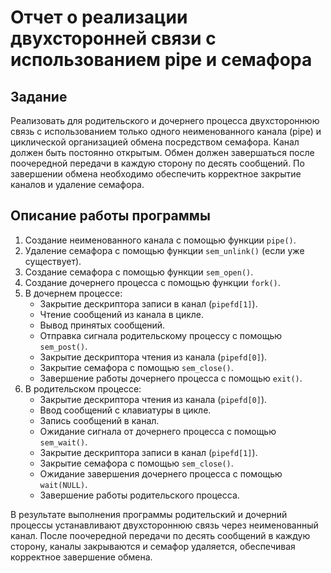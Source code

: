 # Отчет о реализации двухсторонней связи с использованием pipe и семафора

## Задание

Реализовать для родительского и дочернего процесса двухстороннюю связь с использованием только одного неименованного канала (pipe) и циклической организацией обмена посредством семафора. Канал должен быть постоянно открытым. Обмен должен завершаться после поочередной передачи в каждую сторону по десять сообщений. По завершении обмена необходимо обеспечить корректное закрытие каналов и удаление семафора.

## Описание работы программы

1. Создание неименованного канала с помощью функции `pipe()`.
2. Удаление семафора с помощью функции `sem_unlink()` (если уже существует).
3. Создание семафора с помощью функции `sem_open()`.
4. Создание дочернего процесса с помощью функции `fork()`.
5. В дочернем процессе:
   - Закрытие дескриптора записи в канал (`pipefd[1]`).
   - Чтение сообщений из канала в цикле.
   - Вывод принятых сообщений.
   - Отправка сигнала родительскому процессу с помощью `sem_post()`.
   - Закрытие дескриптора чтения из канала (`pipefd[0]`).
   - Закрытие семафора с помощью `sem_close()`.
   - Завершение работы дочернего процесса с помощью `exit()`.
6. В родительском процессе:
   - Закрытие дескриптора чтения из канала (`pipefd[0]`).
   - Ввод сообщений с клавиатуры в цикле.
   - Запись сообщений в канал.
   - Ожидание сигнала от дочернего процесса с помощью `sem_wait()`.
   - Закрытие дескриптора записи в канал (`pipefd[1]`).
   - Закрытие семафора с помощью `sem_close()`.
   - Ожидание завершения дочернего процесса с помощью `wait(NULL)`.
   - Завершение работы родительского процесса.

В результате выполнения программы родительский и дочерний процессы устанавливают двухстороннюю связь через неименованный канал. После поочередной передачи по десять сообщений в каждую сторону, каналы закрываются и семафор удаляется, обеспечивая корректное завершение обмена.